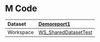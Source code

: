 



# M Code

|Dataset|[Demoreport1](./../Demoreport1.md)|
| :--- | :--- |
|Workspace|[WS_SharedDatasetTest](../../Workspaces/WS_SharedDatasetTest.md)|
